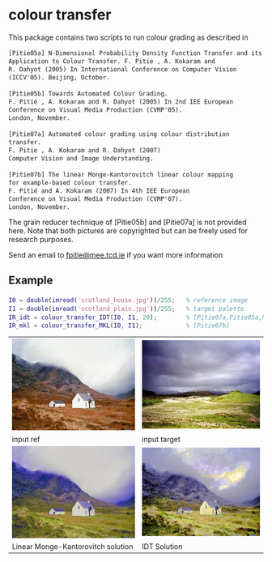 # colour transfer

This package contains two scripts to run colour grading as described in

```
[Pitie05a] N-Dimensional Probability Density Function Transfer and its
Application to Colour Transfer. F. Pitie , A. Kokaram and
R. Dahyot (2005) In International Conference on Computer Vision
(ICCV'05). Beijing, October.

[Pitie05b] Towards Automated Colour Grading.
F. Pitié , A. Kokaram and R. Dahyot (2005) In 2nd IEE European
Conference on Visual Media Production (CVMP'05).
London, November.

[Pitie07a] Automated colour grading using colour distribution transfer.
F. Pitie , A. Kokaram and R. Dahyot (2007)
Computer Vision and Image Understanding.

[Pitie07b] The linear Monge-Kantorovitch linear colour mapping
for example-based colour transfer.
F. Pitié and A. Kokaram (2007) In 4th IEE European
Conference on Visual Media Production (CVMP'07).
London, November.
```

The grain reducer technique of [Pitie05b] and [Pitie07a] is not provided here.
Note that both pictures are copyrighted but can be freely used for research
purposes.

Send an email to fpitie@mee.tcd.ie if you want more information

## Example

```Matlab
I0 = double(imread('scotland_house.jpg'))/255;	 % reference image
I1 = double(imread('scotland_plain.jpg'))/255;   % target palette
IR_idt = colour_transfer_IDT(I0, I1, 20);        % [Pitie07a,Pitie05a,Pitie05b]
IR_mkl = colour_transfer_MKL(I0, I1);     	   	 % [Pitie07b]
```


<table style="width:100%">
<tr>
<td><img src="scotland_house.jpg"  width="320" ></td>
<td><img src="scotland_plain.jpg"  width="320" ></td>
</tr>
<tr>
<td>input ref</td>
<td>input target</td>
</tr>
<tr>
<td><img src="result_MKL.png"  width="320" ></td>
<td><img src="result_IDT.png"  width="320" ></td>
</tr>
<tr>
<td>Linear Monge-Kantorovitch solution</td>
<td>IDT Solution</td>
</tr>
</table>

